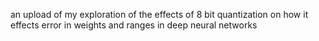 an upload of my exploration of the effects of 8 bit quantization on how it effects error in weights and ranges in deep neural networks
